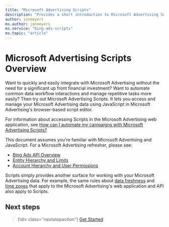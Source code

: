 ```yaml
---
title: "Microsoft Advertising Scripts"
description: "Provides a short introduction to Microsoft Advertising Scripts."
author: jonmeyers
ms.author: jonmeyers
ms.service: "bing-ads-scripts"
ms.topic: "article"
---
```


# Microsoft Advertising Scripts Overview

Want to quickly and easily integrate with Microsoft Advertising without the need for a significant up front financial investment? Want to automate common data workflow interactions and manage repetitive tasks more easily? Then try out Microsoft Advertising Scripts. It lets you access and manage your Microsoft Advertising data using JavaScript in Microsoft Advertising's browser-based script editor.

For information about accessing Scripts in the Microsoft Advertising web application, see [How can I automate my campaigns with Microsoft Advertising Scripts?](https://help.ads.microsoft.com/#apex/3/en/56890/-1)

This document assumes you're familiar with Microsoft Advertising and JavaScript. For a Microsoft Advertising refresher, please see:

- [Bing Ads API Overview](/advertising/guides/index)
- [Entity Hierarchy and Limits](/advertising/guides/entity-hierarchy-limits) 
- [Account Hierarchy and User Permissions](/advertising/guides/account-hierarchy-permissions)

Scripts simply provides another surface for working with your Microsoft Advertising data. For example, the same rules about [data freshness](https://help.ads.microsoft.com/#apex/3/en/54480/2-500) and [time zones](https://help.ads.microsoft.com/#apex/3/en/54483/2-500) that apply to the Microsoft Advertising's web application and API also apply to Scripts. 


## Next steps

> [!div class="nextstepaction"]
> [Get Started](./get-started.md)
